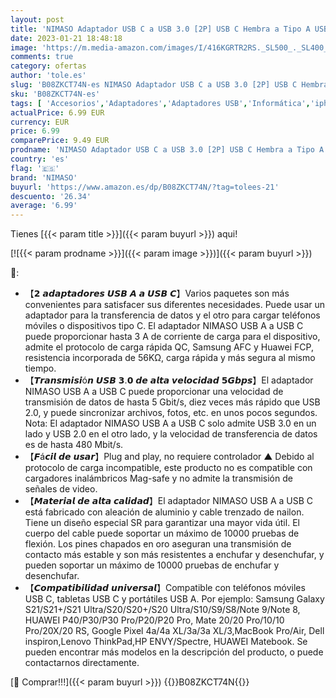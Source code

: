 ```yaml
---
layout: post
title: 'NIMASO Adaptador USB C a USB 3.0 [2P] USB C Hembra a Tipo A USB Macho 5Gbps Nylon Trenzado Compatible con iPhone 12/11 Pro MAX para Samsung Galaxy S20/S20 Huawei P40/P30/P30 Pro Google Pixel 4a/4a XL'
date: 2023-01-21 18:48:18
image: 'https://m.media-amazon.com/images/I/416KGRTR2RS._SL500_._SL400_.jpg'
comments: true
category: ofertas
author: 'tole.es'
slug: 'B08ZKCT74N-es NIMASO Adaptador USB C a USB 3.0 [2P] USB C Hembra a Tipo...'
sku: 'B08ZKCT74N-es'
tags: [ 'Accesorios','Adaptadores','Adaptadores USB','Informática','iphone','nimaso','🇪🇸', ]
actualPrice: 6.99 EUR
currency: EUR
price: 6.99
comparePrice: 9.49 EUR
prodname: 'NIMASO Adaptador USB C a USB 3.0 [2P] USB C Hembra a Tipo A USB Macho 5Gbps Nylon Trenzado Compatible con iPhone 12/11 Pro MAX para Samsung Galaxy S20/S20 Huawei P40/P30/P30 Pro Google Pixel 4a/4a XL'
country: 'es'
flag: '🇪🇸'
brand: 'NIMASO'
buyurl: 'https://www.amazon.es/dp/B08ZKCT74N/?tag=tolees-21'
descuento: '26.34'
average: '6.99'
---
```


Tienes [{{< param title >}}]({{< param buyurl >}}) aqui!

[![{{< param prodname >}}]({{< param image >}})]({{< param buyurl >}})

🔎:

- 【𝟮 𝙖𝙙𝙖𝙥𝙩𝙖𝙙𝙤𝙧𝙚𝙨 𝙐𝙎𝘽 𝘼 𝙖 𝙐𝙎𝘽 𝘾】Varios paquetes son más convenientes para satisfacer sus diferentes necesidades. Puede usar un adaptador para la transferencia de datos y el otro para cargar teléfonos móviles o dispositivos tipo C. El adaptador NIMASO USB A a USB C puede proporcionar hasta 3 A de corriente de carga para el dispositivo, admite el protocolo de carga rápida QC, Samsung AFC y Huawei FCP, resistencia incorporada de 56KΩ, carga rápida y más segura al mismo tiempo.
- 【𝙏𝙧𝙖𝙣𝙨𝙢𝙞𝙨𝙞ó𝙣 𝙐𝙎𝘽 𝟯.𝟬 𝙙𝙚 𝙖𝙡𝙩𝙖 𝙫𝙚𝙡𝙤𝙘𝙞𝙙𝙖𝙙 𝟱𝙂𝙗𝙥𝙨】El adaptador NIMASO USB A a USB C puede proporcionar una velocidad de transmisión de datos de hasta 5 Gbit/s, diez veces más rápido que USB 2.0, y puede sincronizar archivos, fotos, etc. en unos pocos segundos. Nota: El adaptador NIMASO USB A a USB C solo admite USB 3.0 en un lado y USB 2.0 en el otro lado, y la velocidad de transferencia de datos es de hasta 480 Mbit/s.
- 【𝙁á𝙘𝙞𝙡 𝙙𝙚 𝙪𝙨𝙖𝙧】Plug and play, no requiere controlador ▲ Debido al protocolo de carga incompatible, este producto no es compatible con cargadores inalámbricos Mag-safe y no admite la transmisión de señales de video.
- 【𝙈𝙖𝙩𝙚𝙧𝙞𝙖𝙡 𝙙𝙚 𝙖𝙡𝙩𝙖 𝙘𝙖𝙡𝙞𝙙𝙖𝙙】El adaptador NIMASO USB A a USB C está fabricado con aleación de aluminio y cable trenzado de nailon. Tiene un diseño especial SR para garantizar una mayor vida útil. El cuerpo del cable puede soportar un máximo de 10000 pruebas de flexión. Los pines chapados en oro aseguran una transmisión de contacto más estable y son más resistentes a enchufar y desenchufar, y pueden soportar un máximo de 10000 pruebas de enchufar y desenchufar.
- 【𝘾𝙤𝙢𝙥𝙖𝙩𝙞𝙗𝙞𝙡𝙞𝙙𝙖𝙙 𝙪𝙣𝙞𝙫𝙚𝙧𝙨𝙖𝙡】Compatible con teléfonos móviles USB C, tabletas USB C y portátiles USB A. Por ejemplo: Samsung Galaxy S21/S21+/S21 Ultra/S20/S20+/S20 Ultra/S10/S9/S8/Note 9/Note 8, HUAWEI P40/P30/P30 Pro/P20/P20 Pro, Mate 20/20 Pro/10/10 Pro/20X/20 RS, Google Pixel 4a/4a XL/3a/3a XL/3,MacBook Pro/Air, Dell inspiron,Lenovo ThinkPad,HP ENVY/Spectre, HUAWEI Matebook. Se pueden encontrar más modelos en la descripción del producto, o puede contactarnos directamente.

[🛒 Comprar!!!]({{< param buyurl >}})
{{<world>}}B08ZKCT74N{{</world>}}
